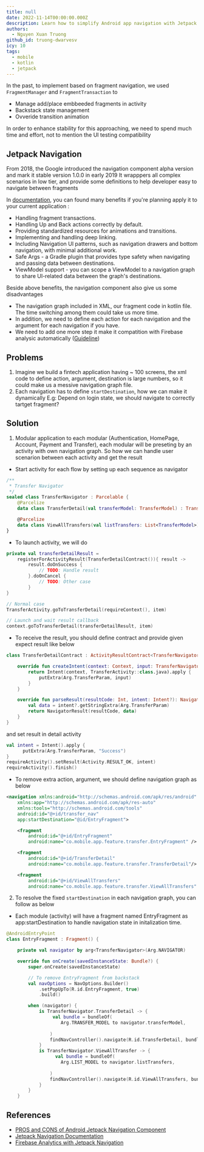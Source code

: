 ```yaml
---
title: null
date: 2022-11-14T00:00:00.000Z
description: Learn how to simplify Android app navigation with Jetpack Navigation Component, handling fragment transitions, dynamic start destinations, modular flows, and integration with Firebase Analytics.
authors:
  - Nguyen Xuan Truong
github_id: truong-dwarvesv
icy: 10
tags:
  - mobile
  - kotlin
  - jetpack
---
```


In the past, to implement based on fragment navigation, we used `FragmentManager` and `FragmentTransaction` to 
- Manage add/place embbeeded fragments in activity
- Backstack state management
- Ovveride transition animation

In order to enhance stability for this approaching, we need to spend much time and effort, not to mention the UI testing compatibility 

## Jetpack Navigation
From 2018, the Google introduced the navigation component alpha version and mark it stable version 1.0.0 in early 2019
It wrapppers all complex scenarios in low tier, and provide some definitions to help developer easy to navigate between fragments

In [documentation](https://developer.android.com/guide/navigation), you can found many benefits if you're planning apply it to your current application :

- Handling fragment transactions.
- Handling Up and Back actions correctly by default.
- Providing standardized resources for animations and transitions.
- Implementing and handling deep linking.
- Including Navigation UI patterns, such as navigation drawers and bottom navigation, with minimal additional work.
- Safe Args - a Gradle plugin that provides type safety when navigating and passing data between destinations.
- ViewModel support - you can scope a ViewModel to a navigation graph to share UI-related data between the graph's destinations.

Beside above benefits, the navigation component also give us some disadvantages

- The navigation graph included in XML, our fragment code in kotlin file. The time switching among them could take us more time. 
- In addition, we need to define each action for each navigation and the argument for each navigation if you have.  
- We need to add one more step it make it compatition with Firebase analysic automatically ([Guideline](https://techdroid.kbeanie.com/2020/08/30/jetpack-navigation-and-firebase-analytics/))

## Problems
1. Imagine we build a fintech application having ~ 100 screens, the xml code to define action, argument, destination is large numbers, so it could make us a messive navigation graph file.
2. Each navigation has to define `startDestination`, how we can make it dynamically E.g: Depend on login state, we should navigate to correctly tartget fragment?

## Solution
1. Modular application to each modular (Authentication, HomePage, Account, Payment and Transfer), each modular will be preseting by an activity with own navigation graph. So how we can handle user scenarion between each activity and get the result
- Start activity for each flow by setting up each sequence as navigator 

```Kotlin
/**
 * Transfer Navigator
 */
sealed class TransferNavigator : Parcelable {
    @Parcelize
    data class TransferDetail(val transferModel: TransferModel) : TransferNavigator()

    @Parcelize
    data class ViewAllTransfers(val listTransfers: List<TransferModel>) : TransferNavigator()
}
```
- To launch activity, we will do

``` Kotlin
private val transferDetailResult = 
    registerForActivityResult(TransferDetailContract()){ result ->
        result.doOnSuccess {
            // TODO: Handle result
        }.doOnCancel {
            // TODO: Other case
        }
}

// Normal case
TransferActivity.goToTransferDetail(requireContext(), item)

// Launch and wait result callback
context.goToTransferDetail(transferDetailResult, item)
```

- To receive the result, you should define contract and provide given expect result like below

``` Kotlin
class TransferDetailContract : ActivityResultContract<TransferNavigator, NavigatorResult<String>>() {

    override fun createIntent(context: Context, input: TransferNavigator): Intent {
        return Intent(context, TransferActivity::class.java).apply {
            putExtra(Arg.TransferParam, input)
        }
    }

    override fun parseResult(resultCode: Int, intent: Intent?): NavigatorResult<String> {
        val data = intent?.getStringExtra(Arg.TransferParam)
        return NavigatorResult(resultCode, data)
    }
}
```
 and set result in detail activity

``` Kotlin
val intent = Intent().apply {
      putExtra(Arg.TransferParam, "Success")
}
requireActivity().setResult(Activity.RESULT_OK, intent)
requireActivity().finish()
```
- To remove extra action, argument, we should define navigation graph as below
``` XML
<navigation xmlns:android="http://schemas.android.com/apk/res/android"
    xmlns:app="http://schemas.android.com/apk/res-auto"
    xmlns:tools="http://schemas.android.com/tools"
    android:id="@+id/transfer_nav"
    app:startDestination="@id/EntryFragment">

    <fragment
        android:id="@+id/EntryFragment"
        android:name="co.mobile.app.feature.transfer.EntryFragment" />

    <fragment
        android:id="@+id/TransferDetail"
        android:name="co.mobile.app.feature.transfer.TransferDetail"/>

    <fragment
        android:id="@+id/ViewAllTransfers"
        android:name="co.mobile.app.feature.transfer.ViewAllTransfers" />
```

2. To resolve the fixed `startDestination` in each navigation graph, you can follow as below
- Each module (activity) will have a fragment named EntryFragment as app:startDestination to handle navigation state in initalization time. 

``` Kotlin
@AndroidEntryPoint
class EntryFragment : Fragment() {

    private val navigator by arg<TransferNavigator>(Arg.NAVIGATOR)

    override fun onCreate(savedInstanceState: Bundle?) {
        super.onCreate(savedInstanceState)

        // To remove EntryFragment from backstack
        val navOptions = NavOptions.Builder()
            .setPopUpTo(R.id.EntryFragment, true)
            .build()

        when (navigator) {
            is TransferNavigator.TransferDetail -> {
                 val bundle = bundleOf(
                    Arg.TRANSFER_MODEL to navigator.transferModel,
               
                )
                findNavController().navigate(R.id.TransferDetail, bundle, navOptions)
            }
            is TransferNavigator.ViewAllTransfer -> {
                  val bundle = bundleOf(
                    Arg.LIST_MODEL to navigator.listTransfers,
               
                )
                findNavController().navigate(R.id.ViewAllTransfers, bundle, navOptions)
            }
        }
    }
```

## References
- [PROS and CONS of Android Jetpack Navigation Component](https://medium.com/accenture-ix-turkey/pros-and-cons-of-android-jetpack-navigation-component-d7a5e3bcfe50)
- [Jetpack Navigation Documentation](https://developer.android.com/jetpack/androidx/releases/navigation)
- [Firebase Analytics with Jetpack Navigation](https://techdroid.kbeanie.com/2020/08/30/jetpack-navigation-and-firebase-analytics/)

